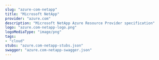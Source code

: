 ```yaml
---
slug: "azure-com-netapp"
title: "Microsoft NetApp"
provider: "azure.com"
description: "Microsoft NetApp Azure Resource Provider specification"
logo: "azure.com-netapp-logo.png"
logoMediaType: "image/png"
tags:
- "cloud"
stubs: "azure.com-netapp-stubs.json"
swagger: "azure.com-netapp-swagger.json"
---
```

